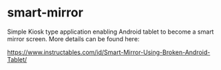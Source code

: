 # smart-mirror
Simple Kiosk type application enabling Android tablet to become a smart mirror screen. More details can be found here:

https://www.instructables.com/id/Smart-Mirror-Using-Broken-Android-Tablet/

